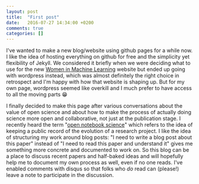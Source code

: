 ```yaml
---
layout: post
title:  "First post"
date:   2016-07-27 14:34:00 +0200
comments: true
categories: []
---
```

I've wanted to make a new blog/website using github pages for a while now. I like the idea of hosting everything on github for free and the simplicity yet flexibility of Jekyll. We considered it briefly when we were deciding what to use for the new [Women in Machine Learning](http://wimlworkshop.org) website but ended up going with wordpress instead, which was almost definitely the right choice in retrospect and I'm happy with how that website is shaping up. But for my own page, wordpress seemed like overkill and I much prefer to have access to all the moving parts :grin:

I finally decided to make this page after various conversations about the value of open science and about how to make the process of actually doing science more open and collaborative, not just at the publication stage. I recently heard the term "[open notebook science](https://en.wikipedia.org/wiki/Open_notebook_science)" which refers to the idea of keeping a public record of the evolution of a research project. I like the idea of structuring my work around blog posts: "I need to write a blog post about this paper" instead of "I need to read this paper and understand it" gives me something more concrete and documented to work on. So this blog can be a place to discuss recent papers and half-baked ideas and will hopefully help me to document my own process as well, even if no one reads. I've enabled comments with disqus so that folks who *do* read can (please!) leave a note to participate in the discussion. 